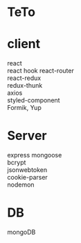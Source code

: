 # TeTo

# client

react  
react hook
react-router  
react-redux  
redux-thunk  
axios  
styled-component  
Formik, Yup

# Server

express
mongoose  
bcrypt  
jsonwebtoken  
cookie-parser  
nodemon

# DB

mongoDB
